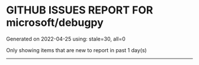 
# GITHUB ISSUES REPORT FOR microsoft/debugpy


Generated on 2022-04-25 using: stale=30, all=0


Only showing items that are new to report in past 1 day(s)


---
